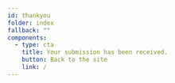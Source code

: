 ```yaml
---
id: thankyou
folder: index
fallback: ""
components:
  - type: cta
    title: Your submission has been received.
    button: Back to the site
    link: /
---
```

